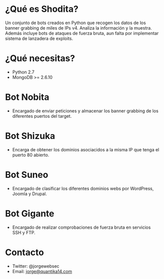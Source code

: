 # ¿Qué es Shodita?
Un conjunto de bots creados en Python que recogen los datos de los banner grabbing de miles de IPs v4. Analiza la información y la muestra. Además incluye bots de ataques de fuerza bruta, aun falta por implementar sistema de lanzadera de exploits.

# ¿Qué necesitas?
 - Python 2.7
 - MongoDB >= 2.6.10

# Bot Nobita
- Encargado de enviar peticiones y almacenar los banner grabbing de los diferentes puertos del target.

# Bot Shizuka
- Encarga de obtener los dominios asociacidos a la misma IP que tenga el puerto 80 abierto.

# Bot Suneo
- Encargado de clasificar los diferentes dominios webs por WordPress, Joomla y Drupal.

# Bot Gigante
- Encargado de realizar comprobaciones de fuerza bruta en servicios SSH y FTP.

# Contacto
- Twitter: @jorgewebsec
- Email: jorge@quantika14.com

